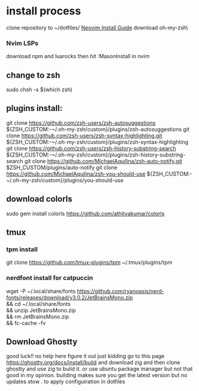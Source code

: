 # install process

clone repository to ~/dotfiles/
[Neovim Install Guide](https://github.com/neovim/neovim/blob/master/INSTALL.md)
download oh-my-zsh\

### Nvim LSPs

download npm and luarocks then hit :MasonInstall in nvim

## change to zsh

sudo chsh -s $(which zsh)

## plugins install:

git clone https://github.com/zsh-users/zsh-autosuggestions ${ZSH_CUSTOM:-~/.oh-my-zsh/custom}/plugins/zsh-autosuggestions
git clone https://github.com/zsh-users/zsh-syntax-highlighting.git ${ZSH_CUSTOM:-~/.oh-my-zsh/custom}/plugins/zsh-syntax-highlighting
git clone https://github.com/zsh-users/zsh-history-substring-search ${ZSH_CUSTOM:-~/.oh-my-zsh/custom}/plugins/zsh-history-substring-search
git clone https://github.com/MichaelAquilina/zsh-auto-notify.git $ZSH_CUSTOM/plugins/auto-notify
git clone https://github.com/MichaelAquilina/zsh-you-should-use ${ZSH_CUSTOM:-~/.oh-my-zsh/custom}/plugins/you-should-use

## download colorls

sudo gem install colorls
https://github.com/athityakumar/colorls

## tmux

### tpm install

git clone https://github.com/tmux-plugins/tpm ~/.tmux/plugins/tpm

### nerdfont install for catpuccin

wget -P ~/.local/share/fonts https://github.com/ryanoasis/nerd-fonts/releases/download/v3.0.2/JetBrainsMono.zip \
&& cd ~/.local/share/fonts \
&& unzip JetBrainsMono.zip \
&& rm JetBrainsMono.zip \
&& fc-cache -fv

## Download Ghostty

good luck!! no help here figure it out
just kidding go to this page https://ghostty.org/docs/install/build and download zig and then clone ghostty and use zig to build it. or use ubuntu package manager but not that good in my opinion. building makes sure you get the latest version but no updates
stow . to apply configuiration in dotfiles

